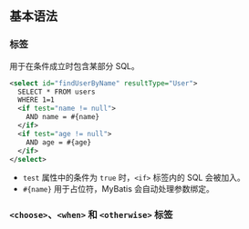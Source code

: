 
## 基本语法

### <if> 标签
用于在条件成立时包含某部分 SQL。

```xml
<select id="findUserByName" resultType="User">
  SELECT * FROM users
  WHERE 1=1
  <if test="name != null">
    AND name = #{name}
  </if>
  <if test="age != null">
    AND age = #{age}
  </if>
</select>
```
- `test` 属性中的条件为 `true` 时，`<if>` 标签内的 SQL 会被加入。
- `#{name}` 用于占位符，MyBatis 会自动处理参数绑定。

###  `<choose>`、`<when>` 和 `<otherwise>` 标签

